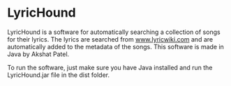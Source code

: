 # LyricHound

LyricHound is a software for automatically searching a collection of songs for their lyrics. The lyrics are searched from www.lyricwiki.com and are automatically added to the metadata of the songs. This software is made in Java by Akshat Patel.

To run the software, just make sure you have Java installed and run the LyricHound.jar file in the dist folder.
